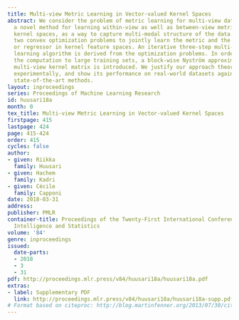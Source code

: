 ```yaml
---
title: Multi-view Metric Learning in Vector-valued Kernel Spaces
abstract: We consider the problem of metric learning for multi-view data and present
  a novel method for learning within-view as well as between-view metrics in vector-valued
  kernel spaces, as a way to capture multi-modal structure of the data. We formulate
  two convex optimization problems to jointly learn the metric and the classifier
  or regressor in kernel feature spaces. An iterative three-step multi-view metric
  learning algorithm is derived from the optimization problems. In order to scale
  the computation to large training sets, a block-wise Nyström approximation of the
  multi-view kernel matrix is introduced. We justify our approach theoretically and
  experimentally, and show its performance on real-world datasets against relevant
  state-of-the-art methods.
layout: inproceedings
series: Proceedings of Machine Learning Research
id: huusari18a
month: 0
tex_title: Multi-view Metric Learning in Vector-valued Kernel Spaces
firstpage: 415
lastpage: 424
page: 415-424
order: 415
cycles: false
author:
- given: Riikka
  family: Huusari
- given: Hachem
  family: Kadri
- given: Cécile
  family: Capponi
date: 2018-03-31
address: 
publisher: PMLR
container-title: Proceedings of the Twenty-First International Conference on Artficial
  Intelligence and Statistics
volume: '84'
genre: inproceedings
issued:
  date-parts:
  - 2018
  - 3
  - 31
pdf: http://proceedings.mlr.press/v84/huusari18a/huusari18a.pdf
extras:
- label: Supplementary PDF
  link: http://proceedings.mlr.press/v84/huusari18a/huusari18a-supp.pdf
# Format based on citeproc: http://blog.martinfenner.org/2013/07/30/citeproc-yaml-for-bibliographies/
---
```

